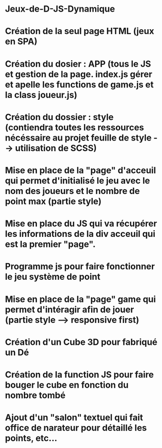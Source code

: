# Jeux-de-D-JS-Dynamique
# Création de la seul page HTML (jeux en SPA)
# Création du dosier : APP (tous le JS et gestion de la page. index.js gérer et apelle les functions de game.js et la class joueur.js)
# Création du dossier : style (contiendra toutes les ressources nécéssaire au projet feuille de style --> utilisation de SCSS)
# Mise en place de la "page" d'acceuil qui permet d'initialisé le jeu avec le nom des joueurs et le nombre de point max (partie style)
# Mise en place du JS qui va récupérer les informations de la div acceuil qui est la premier "page".
# Programme js pour faire fonctionner le jeu système de point
# Mise en place de la "page" game qui permet d'intéragir afin de jouer  (partie style --> responsive first)
# Création d'un Cube 3D pour fabriqué un Dé
# Création de la function JS pour faire bouger le cube en fonction du nombre tombé
# Ajout d'un "salon" textuel qui fait office de narateur pour détaillé les points, etc...
